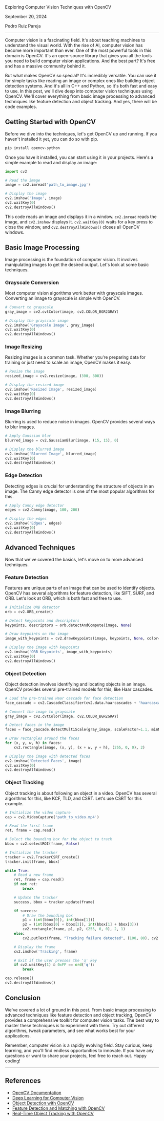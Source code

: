 Exploring Computer Vision Techniques with OpenCV

September 20, 2024

Pedro Ruiz Pareja

---

Computer vision is a fascinating field. It's about teaching machines to understand the visual world. With the rise of AI, computer vision has become more important than ever. One of the most powerful tools in this domain is OpenCV. It's an open-source library that gives you all the tools you need to build computer vision applications. And the best part? It's free and has a massive community behind it.

But what makes OpenCV so special? It's incredibly versatile. You can use it for simple tasks like reading an image or complex ones like building object detection systems. And it's all in C++ and Python, so it's both fast and easy to use. In this post, we'll dive deep into computer vision techniques using OpenCV. We'll cover everything from basic image processing to advanced techniques like feature detection and object tracking. And yes, there will be code examples.

## Getting Started with OpenCV

Before we dive into the techniques, let's get OpenCV up and running. If you haven't installed it yet, you can do so with pip.

```bash
pip install opencv-python
```

Once you have it installed, you can start using it in your projects. Here's a simple example to read and display an image:

```python
import cv2

# Read the image
image = cv2.imread('path_to_image.jpg')

# Display the image
cv2.imshow('Image', image)
cv2.waitKey(0)
cv2.destroyAllWindows()
```

This code reads an image and displays it in a window. `cv2.imread` reads the image, and `cv2.imshow` displays it. `cv2.waitKey(0)` waits for a key press to close the window, and `cv2.destroyAllWindows()` closes all OpenCV windows.

## Basic Image Processing

Image processing is the foundation of computer vision. It involves manipulating images to get the desired output. Let's look at some basic techniques.

### Grayscale Conversion

Most computer vision algorithms work better with grayscale images. Converting an image to grayscale is simple with OpenCV.

```python
# Convert to grayscale
gray_image = cv2.cvtColor(image, cv2.COLOR_BGR2GRAY)

# Display the grayscale image
cv2.imshow('Grayscale Image', gray_image)
cv2.waitKey(0)
cv2.destroyAllWindows()
```

### Image Resizing

Resizing images is a common task. Whether you're preparing data for training or just need to scale an image, OpenCV makes it easy.

```python
# Resize the image
resized_image = cv2.resize(image, (300, 300))

# Display the resized image
cv2.imshow('Resized Image', resized_image)
cv2.waitKey(0)
cv2.destroyAllWindows()
```

### Image Blurring

Blurring is used to reduce noise in images. OpenCV provides several ways to blur images.

```python
# Apply Gaussian blur
blurred_image = cv2.GaussianBlur(image, (15, 15), 0)

# Display the blurred image
cv2.imshow('Blurred Image', blurred_image)
cv2.waitKey(0)
cv2.destroyAllWindows()
```

### Edge Detection

Detecting edges is crucial for understanding the structure of objects in an image. The Canny edge detector is one of the most popular algorithms for this.

```python
# Apply Canny edge detector
edges = cv2.Canny(image, 100, 200)

# Display the edges
cv2.imshow('Edges', edges)
cv2.waitKey(0)
cv2.destroyAllWindows()
```

## Advanced Techniques

Now that we've covered the basics, let's move on to more advanced techniques.

### Feature Detection

Features are unique parts of an image that can be used to identify objects. OpenCV has several algorithms for feature detection, like SIFT, SURF, and ORB. Let's look at ORB, which is both fast and free to use.

```python
# Initialize ORB detector
orb = cv2.ORB_create()

# Detect keypoints and descriptors
keypoints, descriptors = orb.detectAndCompute(image, None)

# Draw keypoints on the image
image_with_keypoints = cv2.drawKeypoints(image, keypoints, None, color=(0, 255, 0))

# Display the image with keypoints
cv2.imshow('ORB Keypoints', image_with_keypoints)
cv2.waitKey(0)
cv2.destroyAllWindows()
```

### Object Detection

Object detection involves identifying and locating objects in an image. OpenCV provides several pre-trained models for this, like Haar cascades.

```python
# Load the pre-trained Haar cascade for face detection
face_cascade = cv2.CascadeClassifier(cv2.data.haarcascades + 'haarcascade_frontalface_default.xml')

# Convert the image to grayscale
gray_image = cv2.cvtColor(image, cv2.COLOR_BGR2GRAY)

# Detect faces in the image
faces = face_cascade.detectMultiScale(gray_image, scaleFactor=1.1, minNeighbors=5, minSize=(30, 30))

# Draw rectangles around the faces
for (x, y, w, h) in faces:
    cv2.rectangle(image, (x, y), (x + w, y + h), (255, 0, 0), 2)

# Display the image with detected faces
cv2.imshow('Detected Faces', image)
cv2.waitKey(0)
cv2.destroyAllWindows()
```

### Object Tracking

Object tracking is about following an object in a video. OpenCV has several algorithms for this, like KCF, TLD, and CSRT. Let's use CSRT for this example.

```python
# Initialize the video capture
cap = cv2.VideoCapture('path_to_video.mp4')

# Read the first frame
ret, frame = cap.read()

# Select the bounding box for the object to track
bbox = cv2.selectROI(frame, False)

# Initialize the tracker
tracker = cv2.TrackerCSRT_create()
tracker.init(frame, bbox)

while True:
    # Read a new frame
    ret, frame = cap.read()
    if not ret:
        break

    # Update the tracker
    success, bbox = tracker.update(frame)

    if success:
        # Draw the bounding box
        p1 = (int(bbox[0]), int(bbox[1]))
        p2 = (int(bbox[0] + bbox[2]), int(bbox[1] + bbox[3]))
        cv2.rectangle(frame, p1, p2, (255, 0, 0), 2, 1)
    else:
        cv2.putText(frame, "Tracking failure detected", (100, 80), cv2.FONT_HERSHEY_SIMPLEX, 0.75, (0, 0, 255), 2)

    # Display the frame
    cv2.imshow('Tracking', frame)

    # Exit if the user presses the 'q' key
    if cv2.waitKey(1) & 0xFF == ord('q'):
        break

cap.release()
cv2.destroyAllWindows()
```

## Conclusion

We've covered a lot of ground in this post. From basic image processing to advanced techniques like feature detection and object tracking, OpenCV provides a comprehensive toolkit for computer vision tasks. The best way to master these techniques is to experiment with them. Try out different algorithms, tweak parameters, and see what works best for your applications.

Remember, computer vision is a rapidly evolving field. Stay curious, keep learning, and you'll find endless opportunities to innovate. If you have any questions or want to share your projects, feel free to reach out. Happy coding!

---

## References

- [OpenCV Documentation](https://docs.opencv.org/)
- [Deep Learning for Computer Vision](https://www.pyimagesearch.com/deep-learning-computer-vision-python/)
- [Object Detection with OpenCV](https://www.learnopencv.com/object-detection-using-opencv-python/)
- [Feature Detection and Matching with OpenCV](https://docs.opencv.org/master/dc/dc3/tutorial_py_matcher.html)
- [Real-Time Object Tracking with OpenCV](https://www.pyimagesearch.com/real-time-object-tracking-opencv-python/)
